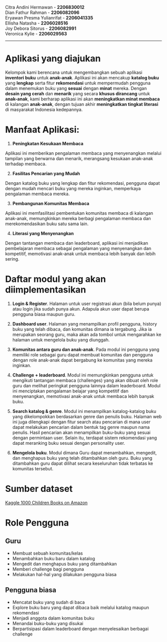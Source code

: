 Citra Andini Hermawan - **2206830012** <br>
Dian Fathur Rahman - **2206082096** <br>
Eryawan Presma Yulianrifat - **2206041335** <br>
Ellisha Natasha - **2206028516** <br>
Joy Debora Sitorus - **2206082991** <br>
Veronica Kylie - **2206029563** <br>

---

# Aplikasi yang diajukan
Kelompok kami berencana untuk mengembangkan sebuah aplikasi **inventori buku** untuk **anak-anak**. Aplikasi ini akan mencakup **katalog buku** yang **lengkap** serta fitur **rekomendasi** untuk mempermudah pengguna dalam menemukan buku yang **sesuai** dengan **minat** mereka. Dengan **desain yang cerah** dan **menarik** yang secara **khusus dirancang** untuk **anak-anak**, kami berharap aplikasi ini akan **meningkatkan minat membaca** di kalangan **anak-anak**, dengan tujuan akhir **meningkatkan tingkat literasi** di masyarakat Indonesia kedepannya.

# Manfaat Aplikasi:

1. **Peningkatan Kesukaan Membaca**

Aplikasi ini memberikan pengalaman membaca yang menyenangkan melalui tampilan yang berwarna dan menarik, merangsang kesukaan anak-anak terhadap membaca.

2. **Fasilitas Pencarian yang Mudah**

Dengan katalog buku yang lengkap dan fitur rekomendasi, pengguna dapat dengan mudah mencari buku yang mereka inginkan, memperkaya pengalaman membaca mereka.

3. **Pembangunan Komunitas Membaca** 

Aplikasi ini memfasilitasi pembentukan komunitas membaca di kalangan anak-anak, memungkinkan mereka berbagi pengalaman membaca dan merekomendasikan buku satu sama lain.

4. **Literasi yang Menyenangkan** 

Dengan tantangan membaca dan leaderboard, aplikasi ini menjadikan pembelajaran membaca sebagai pengalaman yang menyenangkan dan kompetitif, memotivasi anak-anak untuk membaca lebih banyak dan lebih sering.

# Daftar modul yang akan diimplementasikan
1. **Login & Register**. Halaman untuk user registrasi akun (bila belum punya) atau login jika sudah punya akun. Adapula akun user dapat berupa pengguna biasa maupun guru.

2. **Dashboard user**. Halaman yang menampilkan profil pengguna, history buku yang telah dibaca, dan komunitas dimana ia tergabung. Jika ia merupakan seorang guru, maka akan ada tombol untuk mengarahkan ke halaman untuk mengelola buku yang diunggah.

3. **Komunitas antara guru dan anak-anak**. Pada modul ini pengguna yang memiliki role sebagai guru dapat membuat komunitas dan pengguna dengan role anak-anak dapat bergabung ke komunitas yang mereka inginkan.

4. **Challenge + leaderboard**. Modul ini memungkinkan pengguna untuk mengikuti tantangan membaca (challenges) yang akan dibuat oleh role guru dan melihat peringkat pengguna lainnya dalam leaderboard. Modul ini menciptakan pengalaman belajar yang kompetitif dan menyenangkan, memotivasi anak-anak untuk membaca lebih banyak buku.

5. **Search katalog & genre**. Modul ini menampilkan katalog-katalog buku yang dikelompokkan berdasarkan genre dan penulis buku. Halaman web ini juga dilengkapi dengan fitur search atau pencarian di mana user dapat melakukan pencarian dalam bentuk tag genre maupun nama penulis. Hasil pencarian akan menampilkan buku-buku yang sesuai dengan permintaan user. Selain itu, terdapat sistem rekomendasi yang dapat meranking buku sesuai dengan personality user.

6. **Mengelola buku**. Modul dimana Guru dapat menambahkan, mengedit, dan menghapus buku yang telah ditambahkan oleh guru. Buku yang ditambahkan guru dapat dilihat secara keseluruhan tidak terbatas ke komunitas tersebut.

# Sumber dataset
[Kaggle 1000 Children Books on Amazon](https://www.kaggle.com/datasets/modhiibrahimalmannaa/1000-children-books-on-amazom/)

# Role Pengguna

## Guru

- Membuat sebuah komunitas/kelas
- Menambahkan buku baru dalam katalog
- Mengedit dan menghapus buku yang ditambahkan
- Memberi challenge bagi pengguna
- Melakukan hal-hal yang dilakukan pengguna biasa

## Pengguna biasa

- Mencatat buku yang sudah di baca
- Explore buku baru yang dapat dibaca baik melalui katalog maupun rekomendasi
- Menjadi anggota dalam komunitas buku
- Menandai buku-buku yang disukai
- Berpartisipasi dalam leaderboard dengan menyelesaikan berbagai challenge
